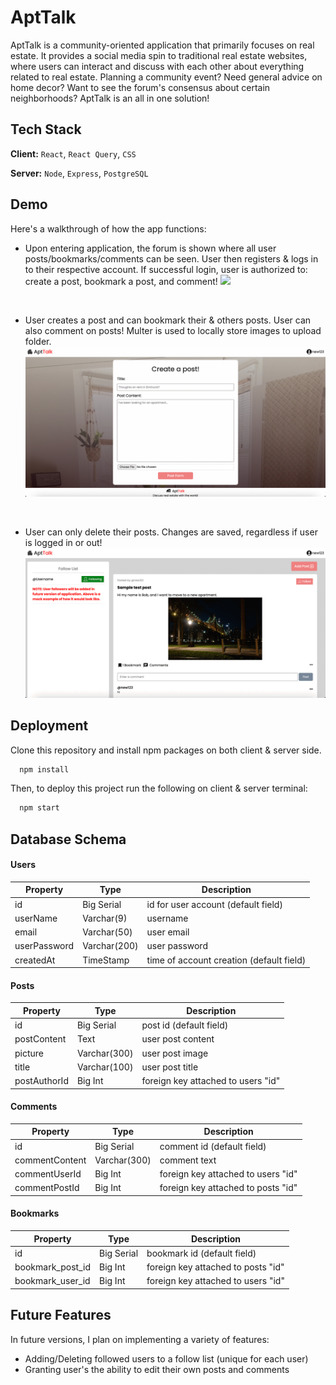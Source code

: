 # AptTalk

AptTalk is a community-oriented application that primarily focuses on real estate. It provides a social media spin to traditional real estate websites, where users can interact and discuss with each other about everything related to real estate. Planning a community event? Need general advice on home decor? Want to see the forum's consensus about certain neighborhoods? AptTalk is an all in one solution!

## Tech Stack

**Client:** `React`, `React Query`, `CSS`

**Server:** `Node`, `Express`, `PostgreSQL`

## Demo
Here's a walkthrough of how the app functions:
- Upon entering application, the forum is shown where all user posts/bookmarks/comments can be seen. User then registers & logs in to their respective account. If successful login, user is authorized to: create a post, bookmark a post, and comment!
![](https://github.com/Tanzil748/apt_Talk/blob/main/gif/loginRegisterView.gif)
<br/>

- User creates a post and can bookmark their & others posts. User can also comment on posts! Multer is used to locally store images to upload folder.
![](https://github.com/Tanzil748/apt_Talk/blob/main/gif/createPostAndBookmarkView.gif)
<br/>

- User can only delete their posts. Changes are saved, regardless if user is logged in or out!
![](https://github.com/Tanzil748/apt_Talk/blob/main/gif/deletePostView.gif)




## Deployment

Clone this repository and install npm packages on both client & server side.

```bash
  npm install
```

Then, to deploy this project run the following on client & server terminal:

```bash
  npm start
```

## Database Schema

#### Users

| Property     | Type         | Description                              |
| ------------ | ------------ | ---------------------------------------- |
| id           | Big Serial   | id for user account (default field)      |
| userName     | Varchar(9)   | username                                 |
| email        | Varchar(50)  | user email                               |
| userPassword | Varchar(200) | user password                            |
| createdAt    | TimeStamp    | time of account creation (default field) |

#### Posts

| Property     | Type         | Description                        |
| ------------ | ------------ | ---------------------------------- |
| id           | Big Serial   | post id (default field)            |
| postContent  | Text         | user post content                  |
| picture      | Varchar(300) | user post image                    |
| title        | Varchar(100) | user post title                    |
| postAuthorId | Big Int      | foreign key attached to users "id" |

#### Comments

| Property       | Type         | Description                        |
| -------------- | ------------ | ---------------------------------- |
| id             | Big Serial   | comment id (default field)         |
| commentContent | Varchar(300) | comment text                       |
| commentUserId  | Big Int      | foreign key attached to users "id" |
| commentPostId  | Big Int      | foreign key attached to posts "id" |

#### Bookmarks

| Property         | Type       | Description                        |
| ---------------- | ---------- | ---------------------------------- |
| id               | Big Serial | bookmark id (default field)        |
| bookmark_post_id | Big Int    | foreign key attached to posts "id" |
| bookmark_user_id | Big Int    | foreign key attached to users "id" |

## Future Features

In future versions, I plan on implementing a variety of features:

- Adding/Deleting followed users to a follow list (unique for each user)
- Granting user's the ability to edit their own posts and comments
